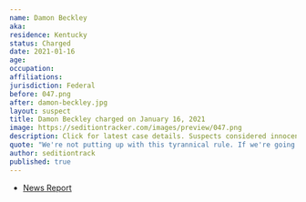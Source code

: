 ```yaml
---
name: Damon Beckley
aka:
residence: Kentucky
status: Charged
date: 2021-01-16
age:
occupation:
affiliations:
jurisdiction: Federal
before: 047.png
after: damon-beckley.jpg
layout: suspect
title: Damon Beckley charged on January 16, 2021
image: https://seditiontracker.com/images/preview/047.png
description: Click for latest case details. Suspects considered innocent until proven guilty.
quote: "We're not putting up with this tyrannical rule. If we're going to come back here and start a revolution and take all of these traitors out, which is what should be done, then we will!"
author: seditiontrack
published: true
---
```


- [News Report](https://www.wdrb.com/news/fbi-arrests-man-from-louisville-who-entered-us-capitol-during-riot/article_9dff8ffc-5863-11eb-b21c-5b982889fe2a.html)
